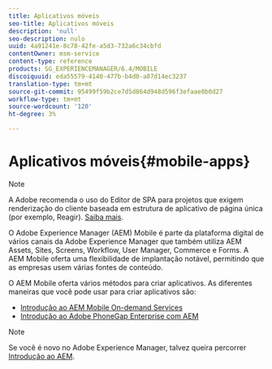 ```yaml
---
title: Aplicativos móveis
seo-title: Aplicativos móveis
description: 'null'
seo-description: nulo
uuid: 4a91241e-8c78-42fe-a5d3-732a6c34cbfd
contentOwner: msm-service
content-type: reference
products: SG_EXPERIENCEMANAGER/6.4/MOBILE
discoiquuid: eda55579-4140-477b-b4d0-a87d14ec3237
translation-type: tm+mt
source-git-commit: 95499f59b2ce7d5d864d948d596f3efaae0b0d27
workflow-type: tm+mt
source-wordcount: '120'
ht-degree: 3%

---
```



# Aplicativos móveis{#mobile-apps}

>[!NOTE]
>
>A Adobe recomenda o uso do Editor de SPA para projetos que exigem renderização do cliente baseada em estrutura de aplicativo de página única (por exemplo, Reagir). [Saiba mais](/help/sites-developing/spa-overview.md).

O Adobe Experience Manager (AEM) Mobile é parte da plataforma digital de vários canais da Adobe Experience Manager que também utiliza AEM Assets, Sites, Screens, Workflow, User Manager, Commerce e Forms. A AEM Mobile oferta uma flexibilidade de implantação notável, permitindo que as empresas usem várias fontes de conteúdo.

O AEM Mobile oferta vários métodos para criar aplicativos. As diferentes maneiras que você pode usar para criar aplicativos são:

* [Introdução ao AEM Mobile On-demand Services](/help/mobile/mobile-apps-ondemand.md)
* [Introdução ao Adobe PhoneGap Enterprise com AEM](/help/mobile/phonegap.md)

>[!NOTE]
>
>Se você é novo no Adobe Experience Manager, talvez queira percorrer [Introdução ao AEM](/help/sites-deploying/deploy.md).
